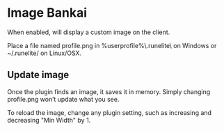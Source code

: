 # Image Bankai
When enabled, will display a custom image on the client.

Place a file named profile.png in %userprofile%\\.runelite\ on Windows or ~/.runelite/ on Linux/OSX.

## Update image
Once the plugin finds an image, it saves it in memory. Simply changing profile.png won’t update what you see.

To reload the image, change any plugin setting, such as increasing and decreasing "Min Width" by 1.
